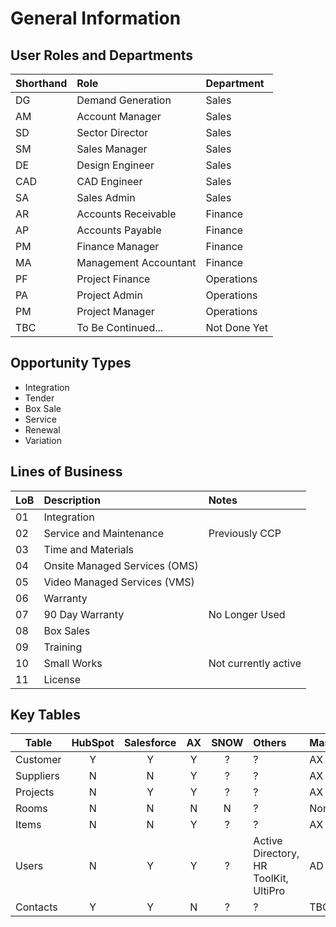# General Information

## User Roles and Departments

| Shorthand | Role                  | Department   |
| :-------- | :-------------------- | :----------- |
| DG        | Demand Generation     | Sales        |
| AM        | Account Manager       | Sales        |
| SD        | Sector Director       | Sales        |
| SM        | Sales Manager         | Sales        |
| DE        | Design Engineer       | Sales        |
| CAD       | CAD Engineer          | Sales        |
| SA        | Sales Admin           | Sales        |
| AR        | Accounts Receivable   | Finance      |
| AP        | Accounts Payable      | Finance      |
| PM        | Finance Manager       | Finance      |
| MA        | Management Accountant | Finance      |
| PF        | Project Finance       | Operations   |
| PA        | Project Admin         | Operations   |
| PM        | Project Manager       | Operations   |
| TBC       | To Be Continued...    | Not Done Yet |

## Opportunity Types

- Integration
- Tender
- Box Sale
- Service
- Renewal
- Variation

## Lines of Business

| LoB | Description                   | Notes                |
| :-- | :---------------------------- | :------------------- |
| 01  | Integration                   |                      |
| 02  | Service and Maintenance       | Previously CCP       |
| 03  | Time and Materials            |                      |
| 04  | Onsite Managed Services (OMS) |                      |
| 05  | Video Managed Services (VMS)  |                      |
| 06  | Warranty                      |                      |
| 07  | 90 Day Warranty               | No Longer Used       |
| 08  | Box Sales                     |                      |
| 09  | Training                      |                      |
| 10  | Small Works                   | Not currently active |
| 11  | License                       |                      |

## Key Tables

| Table     | HubSpot | Salesforce | AX  | SNOW | Others                                | Master | Notes |
| --------- | :-----: | :--------: | :-: | :--: | :------------------------------------ | :----- | :---- |
| Customer  |    Y    |     Y      |  Y  |  ?   | ?                                     | AX     |
| Suppliers |    N    |     N      |  Y  |  ?   | ?                                     | AX     |
| Projects  |    N    |     Y      |  Y  |  ?   | ?                                     | AX     |
| Rooms     |    N    |     N      |  N  |  N   | ?                                     | None   |       |
| Items     |    N    |     N      |  Y  |  ?   | ?                                     | AX     |       |
| Users     |    N    |     Y      |  Y  |  ?   | Active Directory, HR ToolKit, UltiPro | AD     |
| Contacts  |    Y    |     Y      |  N  |  ?   | ?                                     | TBC    |
